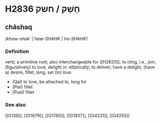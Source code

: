 # H2836 חָשַׁק / חשק

## châshaq

_(khaw-shak' | haw-SHAHK | ha-SHAHK)_

### Definition

verb; a primitive root; also interchangeable for [[H2820]]; to cling, i.e., join, (figuratively) to love, delight in; elliptically; to deliver; have a delight, (have a) desire, fillet, long, set (in) love.

- (Qal) to love, be attached to, long for
- (Piel) fillet
- (Pual) fillet
### See also

[[G138]], [[G1679]], [[G1760]], [[G1937]], [[G4231]], [[G4255]]

